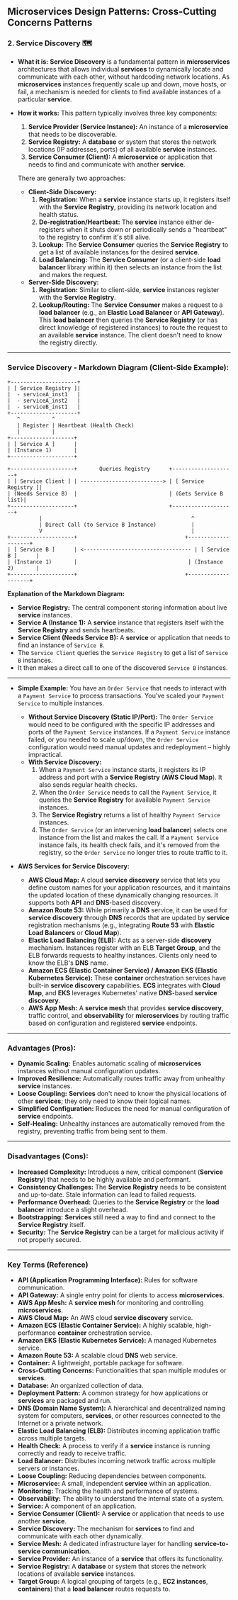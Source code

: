 ## Microservices Design Patterns: Cross-Cutting Concerns Patterns

### 2\. Service Discovery 🗺️

  * **What it is:** **Service Discovery** is a fundamental pattern in **microservices** architectures that allows individual **services** to dynamically locate and communicate with each other, without hardcoding network locations. As **microservices** instances frequently scale up and down, move hosts, or fail, a mechanism is needed for clients to find available instances of a particular **service**.

  * **How it works:** This pattern typically involves three key components:

    1.  **Service Provider (Service Instance):** An instance of a **microservice** that needs to be discoverable.
    2.  **Service Registry:** A **database** or system that stores the network locations (IP addresses, ports) of all available **service** instances.
    3.  **Service Consumer (Client):** A **microservice** or application that needs to find and communicate with another **service**.

    There are generally two approaches:

      * **Client-Side Discovery:**
        1.  **Registration:** When a **service** instance starts up, it registers itself with the **Service Registry**, providing its network location and health status.
        2.  **De-registration/Heartbeat:** The **service** instance either de-registers when it shuts down or periodically sends a "heartbeat" to the registry to confirm it's still alive.
        3.  **Lookup:** The **Service Consumer** queries the **Service Registry** to get a list of available instances for the desired **service**.
        4.  **Load Balancing:** The **Service Consumer** (or a client-side **load balancer** library within it) then selects an instance from the list and makes the request.
      * **Server-Side Discovery:**
        1.  **Registration:** Similar to client-side, **service** instances register with the **Service Registry**.
        2.  **Lookup/Routing:** The **Service Consumer** makes a request to a **load balancer** (e.g., an **Elastic Load Balancer** or **API Gateway**). This **load balancer** then queries the **Service Registry** (or has direct knowledge of registered instances) to route the request to an available **service** instance. The client doesn't need to know the registry directly.

-----

### Service Discovery - Markdown Diagram (Client-Side Example):

```
+---------------------+
| [ Service Registry ]|
|  - serviceA_inst1   |
|  - serviceA_inst2   |
|  - serviceB_inst1   |
+---------------------+
   ^          ^
   | Register | Heartbeat (Health Check)
   |          |
+--------------------+
| [ Service A ]      |
| (Instance 1)       |
+--------------------+

+--------------------+       Queries Registry      +--------------------+
| [ Service Client ] | --------------------------> | [ Service Registry ]|
| (Needs Service B)  |                             | (Gets Service B list)|
+--------------------+                             +--------------------+
          |                                               ^
          | Direct Call (to Service B Instance)           |
          V                                               |
+--------------------+                                  +--------------------+
| [ Service B ]      | <---------------------------------- | [ Service B ]      |
| (Instance 1)       |                                   | (Instance 2)       |
+--------------------+                                  +--------------------+
```

**Explanation of the Markdown Diagram:**

  * **Service Registry:** The central component storing information about live **service** instances.
  * **Service A (Instance 1):** A **service** instance that registers itself with the **Service Registry** and sends heartbeats.
  * **Service Client (Needs Service B):** A **service** or application that needs to find an instance of `Service B`.
  * The `Service Client` queries the `Service Registry` to get a list of `Service B` instances.
  * It then makes a direct call to one of the discovered `Service B` instances.

-----

  * **Simple Example:**
    You have an `Order Service` that needs to interact with a `Payment Service` to process transactions. You've scaled your `Payment Service` to multiple instances.

      * **Without Service Discovery (Static IP/Port):** The `Order Service` would need to be configured with the specific IP addresses and ports of the `Payment Service` instances. If a `Payment Service` instance failed, or you needed to scale up/down, the `Order Service` configuration would need manual updates and redeployment – highly impractical.
      * **With Service Discovery:**
        1.  When a `Payment Service` instance starts, it registers its IP address and port with a **Service Registry** (**AWS Cloud Map**). It also sends regular health checks.
        2.  When the `Order Service` needs to call the `Payment Service`, it queries the **Service Registry** for available `Payment Service` instances.
        3.  The **Service Registry** returns a list of healthy `Payment Service` instances.
        4.  The `Order Service` (or an intervening **load balancer**) selects one instance from the list and makes the call. If a `Payment Service` instance fails, its health check fails, and it's removed from the registry, so the `Order Service` no longer tries to route traffic to it.

  * **AWS Services for Service Discovery:**

      * **AWS Cloud Map:** A cloud **service discovery** service that lets you define custom names for your application resources, and it maintains the updated location of these dynamically changing resources. It supports both **API** and **DNS**-based discovery.
      * **Amazon Route 53:** While primarily a **DNS** service, it can be used for **service discovery** through **DNS** records that are updated by **service** registration mechanisms (e.g., integrating **Route 53** with **Elastic Load Balancers** or **Cloud Map**).
      * **Elastic Load Balancing (ELB):** Acts as a server-side **discovery** mechanism. Instances register with an ELB **Target Group**, and the ELB forwards requests to healthy instances. Clients only need to know the ELB's **DNS** name.
      * **Amazon ECS (Elastic Container Service) / Amazon EKS (Elastic Kubernetes Service):** These **container** orchestration services have built-in **service discovery** capabilities. **ECS** integrates with **Cloud Map**, and **EKS** leverages Kubernetes' native **DNS**-based **service discovery**.
      * **AWS App Mesh:** A **service mesh** that provides **service discovery**, traffic control, and **observability** for **microservices** by routing traffic based on configuration and registered **service** endpoints.

-----

### Advantages (Pros):

  * **Dynamic Scaling:** Enables automatic scaling of **microservices** instances without manual configuration updates.
  * **Improved Resilience:** Automatically routes traffic away from unhealthy **service** instances.
  * **Loose Coupling:** **Services** don't need to know the physical locations of other **services**; they only need to know their logical names.
  * **Simplified Configuration:** Reduces the need for manual configuration of **service** endpoints.
  * **Self-Healing:** Unhealthy instances are automatically removed from the registry, preventing traffic from being sent to them.

-----

### Disadvantages (Cons):

  * **Increased Complexity:** Introduces a new, critical component (**Service Registry**) that needs to be highly available and performant.
  * **Consistency Challenges:** The **Service Registry** needs to be consistent and up-to-date. Stale information can lead to failed requests.
  * **Performance Overhead:** Queries to the **Service Registry** or the **load balancer** introduce a slight overhead.
  * **Bootstrapping:** **Services** still need a way to find and connect to the **Service Registry** itself.
  * **Security:** The **Service Registry** can be a target for malicious activity if not properly secured.

-----

### Key Terms (Reference)

  * **API (Application Programming Interface):** Rules for software communication.
  * **API Gateway:** A single entry point for clients to access **microservices**.
  * **AWS App Mesh:** A **service mesh** for monitoring and controlling **microservices**.
  * **AWS Cloud Map:** An AWS cloud **service discovery** service.
  * **Amazon ECS (Elastic Container Service):** A highly scalable, high-performance **container** orchestration service.
  * **Amazon EKS (Elastic Kubernetes Service):** A managed Kubernetes service.
  * **Amazon Route 53:** A scalable cloud **DNS** web service.
  * **Container:** A lightweight, portable package for software.
  * **Cross-Cutting Concerns:** Functionalities that span multiple modules or **services**.
  * **Database:** An organized collection of data.
  * **Deployment Pattern:** A common strategy for how applications or **services** are packaged and run.
  * **DNS (Domain Name System):** A hierarchical and decentralized naming system for computers, **services**, or other resources connected to the Internet or a private network.
  * **Elastic Load Balancing (ELB):** Distributes incoming application traffic across multiple targets.
  * **Health Check:** A process to verify if a **service** instance is running correctly and ready to receive traffic.
  * **Load Balancer:** Distributes incoming network traffic across multiple servers or instances.
  * **Loose Coupling:** Reducing dependencies between components.
  * **Microservice:** A small, independent **service** within an application.
  * **Monitoring:** Tracking the health and performance of systems.
  * **Observability:** The ability to understand the internal state of a system.
  * **Service:** A component of an application.
  * **Service Consumer (Client):** A **service** or application that needs to use another **service**.
  * **Service Discovery:** The mechanism for **services** to find and communicate with each other dynamically.
  * **Service Mesh:** A dedicated infrastructure layer for handling **service-to-service communication**.
  * **Service Provider:** An instance of a **service** that offers its functionality.
  * **Service Registry:** A **database** or system that stores the network locations of available **service** instances.
  * **Target Group:** A logical grouping of targets (e.g., **EC2 instances**, **containers**) that a **load balancer** routes requests to.